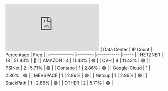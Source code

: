 ![Diagramm](https://github.com/obajay/StateSync-snapshots/blob/main/Projects/Dora/1/README.md)
| Data Center | IP Count | Percentage | Freq |
|:------------:|:--------:|:-----------:|:-----:|
| HETZNER | 18 | 51.43% | 🔴 |
| AMAZON | 4 | 11.43% | 🟢 |
| OVH | 4 | 11.43% | 🟢 |
| PSINet | 2 | 5.71% | 🟢 |
| Contabo | 1 | 2.86% | 🟢 |
| Google-Cloud | 1 | 2.86% | 🟢 |
| MEVSPACE | 1 | 2.86% | 🟢 |
| Netcup | 1 | 2.86% | 🟢 |
| StackPath | 1 | 2.86% | 🟢 |
| OTHER | 2 | 5.71% | 🟢 |